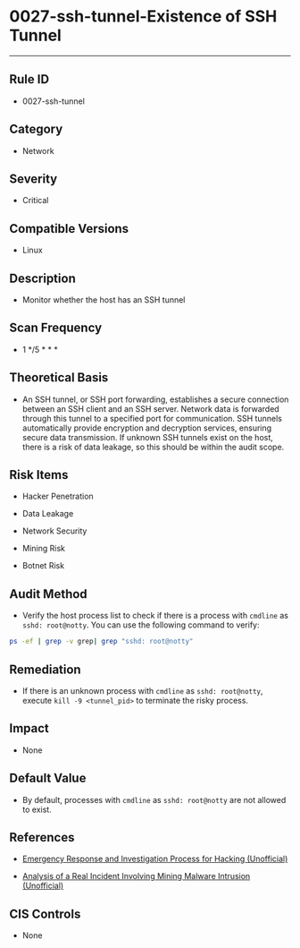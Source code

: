 # 0027-ssh-tunnel-Existence of SSH Tunnel
---

## Rule ID

- 0027-ssh-tunnel


## Category

- Network


## Severity

- Critical


## Compatible Versions


- Linux




## Description


- Monitor whether the host has an SSH tunnel



## Scan Frequency
- 1 */5 * * *

## Theoretical Basis


- An SSH tunnel, or SSH port forwarding, establishes a secure connection between an SSH client and an SSH server. Network data is forwarded through this tunnel to a specified port for communication. SSH tunnels automatically provide encryption and decryption services, ensuring secure data transmission. If unknown SSH tunnels exist on the host, there is a risk of data leakage, so this should be within the audit scope.



## Risk Items


- Hacker Penetration

- Data Leakage

- Network Security

- Mining Risk

- Botnet Risk



## Audit Method
- Verify the host process list to check if there is a process with `cmdline` as `sshd: root@notty`. You can use the following command to verify:

```bash
ps -ef | grep -v grep| grep "sshd: root@notty"
```



## Remediation
- If there is an unknown process with `cmdline` as `sshd: root@notty`, execute `kill -9 <tunnel_pid>` to terminate the risky process.



## Impact


- None




## Default Value


- By default, processes with `cmdline` as `sshd: root@notty` are not allowed to exist.




## References


- [Emergency Response and Investigation Process for Hacking (Unofficial)](https://www.sohu.com/a/236820450_99899618)

- [Analysis of a Real Incident Involving Mining Malware Intrusion (Unofficial)](https://www.cnblogs.com/zsl-find/articles/11688640.html)



## CIS Controls


- None
